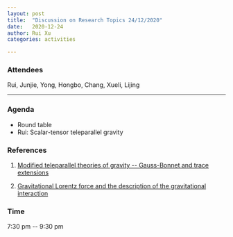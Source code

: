```yaml
---
layout: post
title:  "Discussion on Research Topics 24/12/2020"
date:   2020-12-24
author: Rui Xu
categories: activities

---
```



### Attendees

Rui, Junjie, Yong, Hongbo, Chang, Xueli, Lijing

---



### Agenda

- Round table
- Rui: Scalar-tensor teleparallel gravity


### References
1. [Modified teleparallel theories of gravity -- Gauss-Bonnet and trace extensions](https://arxiv.org/abs/1606.05557)

2. [Gravitational Lorentz force and the description of the gravitational interaction](https://arxiv.org/abs/gr-qc/9703059)






### Time

7:30 pm -- 9:30 pm

